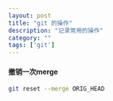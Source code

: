 ```yaml
---
layout: post
title: "git 的操作"
description: "记录常用的操作"
category: ""
tags: ['git']
---
```


#### 撤销一次merge
```bash
git reset --merge ORIG_HEAD
```
